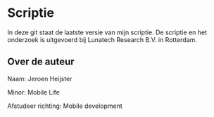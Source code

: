 Scriptie
========
In deze git staat de laatste versie van mijn scriptie. De scriptie en het onderzoek is uitgevoerd bij Lunatech Research B.V. in Rotterdam.

Over de auteur
--------
Naam: Jeroen Heijster

Minor: Mobile Life

Afstudeer richting: Mobile development

